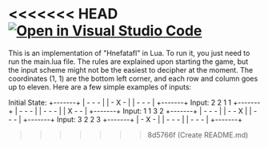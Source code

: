 <<<<<<< HEAD
[![Open in Visual Studio Code](https://classroom.github.com/assets/open-in-vscode-2e0aaae1b6195c2367325f4f02e2d04e9abb55f0b24a779b69b11b9e10269abc.svg)](https://classroom.github.com/online_ide?assignment_repo_id=15737823&assignment_repo_type=AssignmentRepo)
=======
This is an implementation of "Hnefatafl" in Lua.
To run it, you just need to run the main.lua file.
The rules are explained upon starting the game, but the input scheme might not be the easiest to decipher at the moment.
The coordinates (1, 1) are the bottom left corner, and each row and column goes up to eleven.
Here are a few simple examples of inputs:

Initial State:
+-------+
| - - - |
| - X - |
| - - - |
+-------+
Input: 2 2 1 1
+-------+
| - - - |
| - - - |
| X - - |
+-------+
Input: 1 1 3 2
+-------+
| - - - |
| - - X |
| - - - |
+-------+
Input: 3 2 2 3
+-------+
| - X - |
| - - - |
| - - - |
+-------+
>>>>>>> 8d5766f (Create README.md)
